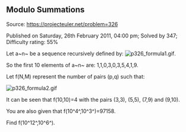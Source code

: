 Modulo Summations
-----------------

Source: https://projecteuler.net/problem=326

Published on Saturday, 26th February 2011, 04:00 pm; Solved by 347;
Difficulty rating: 55%

Let a~n~ be a sequence recursively defined by:
![p326\_formula1.gif](project/images/p326_formula1.gif).

So the first 10 elements of a~n~ are: 1,1,0,3,0,3,5,4,1,9.

Let f(N,M) represent the number of pairs (p,q) such that:

![p326\_formula2.gif](project/images/p326_formula2.gif)

It can be seen that f(10,10)=4 with the pairs (3,3), (5,5), (7,9) and
(9,10).

You are also given that f(10^4^,10^3^)=97158.

Find f(10^12^,10^6^).
